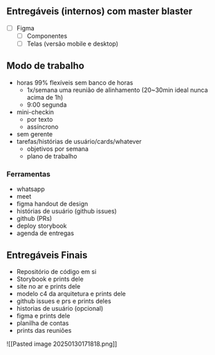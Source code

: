 

## Entregáveis (internos) com master blaster
- [ ] Figma
	- [ ] Componentes
	- [ ] Telas (versão mobile e desktop)

## Modo de trabalho
- horas 99% flexíveis sem banco de horas
	- 1x/semana uma reunião de alinhamento (20~30min ideal nunca acima de 1h)
	- 9:00 segunda
- mini-checkin
	- por texto
	- assíncrono
- sem gerente
- tarefas/histórias de usuário/cards/whatever
	- objetivos por semana
	- plano de trabalho

### Ferramentas
- whatsapp
- meet
- figma handout de design
- histórias de usuário (github issues)
- github (PRs)
- deploy storybook
- agenda de entregas

## Entregáveis Finais
- Repositório de código em si
- Storybook e prints dele
- site no ar e prints dele
- modelo c4 da arquitetura e prints dele
- github issues e prs e prints deles
- historias de usuário (opcional)
- figma e prints dele
- planilha de contas
- prints das reuniões

![[Pasted image 20250130171818.png]]